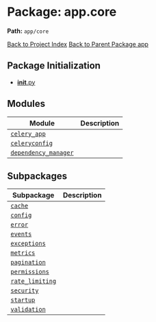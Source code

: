 # Package: app.core

**Path:** `app/core`

[Back to Project Index](../../../index.md)
[Back to Parent Package app](../index.md)

## Package Initialization
- [__init__.py](init.md)

## Modules

| Module | Description |
| --- | --- |
| [`celery_app`](celery_app.md) |  |
| [`celeryconfig`](celeryconfig.md) |  |
| [`dependency_manager`](dependency_manager.md) |  |

## Subpackages

| Subpackage | Description |
| --- | --- |
| [`cache`](cache/index.md) |  |
| [`config`](config/index.md) |  |
| [`error`](error/index.md) |  |
| [`events`](events/index.md) |  |
| [`exceptions`](exceptions/index.md) |  |
| [`metrics`](metrics/index.md) |  |
| [`pagination`](pagination/index.md) |  |
| [`permissions`](permissions/index.md) |  |
| [`rate_limiting`](rate_limiting/index.md) |  |
| [`security`](security/index.md) |  |
| [`startup`](startup/index.md) |  |
| [`validation`](validation/index.md) |  |
